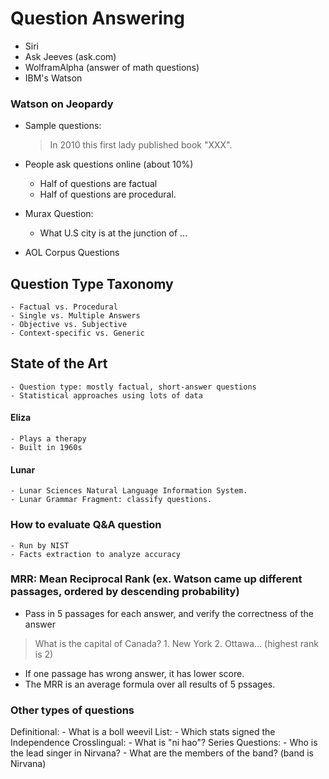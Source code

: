 # Question Answering

- Siri
- Ask Jeeves (ask.com)
- WolframAlpha (answer of math questions)
- IBM's Watson

### Watson on Jeopardy

- Sample questions:
    > In 2010 this first lady published book "XXX".

- People ask questions online (about 10%)
    - Half of questions are factual
    - Half of questions are procedural.

- Murax Question:
    - What U.S city is at the junction of ...

- AOL Corpus Questions

## Question Type Taxonomy

    - Factual vs. Procedural
    - Single vs. Multiple Answers
    - Objective vs. Subjective
    - Context-specific vs. Generic
    
## State of the Art

    - Question type: mostly factual, short-answer questions
    - Statistical approaches using lots of data
    
#### Eliza

    - Plays a therapy
    - Built in 1960s

#### Lunar

    - Lunar Sciences Natural Language Information System.
    - Lunar Grammar Fragment: classify questions.

### How to evaluate Q&A question
    - Run by NIST
    - Facts extraction to analyze accuracy
    
### MRR: Mean Reciprocal Rank (ex. Watson came up different passages, ordered by descending probability)

- Pass in 5 passages for each answer, and verify the correctness of the answer
> What is the capital of Canada?
    1. New York 2. Ottawa... (highest rank is 2)
- If one passage has wrong answer, it has lower score.
- The MRR is an average formula over all results of 5 pssages.

### Other types of questions

Definitional:
    - What is a boll weevil
List:
    - Which stats signed the Independence
Crosslingual:
    - What is "ni hao"?
Series Questions:
    - Who is the lead singer in Nirvana?
    - What are the members of the band? (band is Nirvana)

    





    



